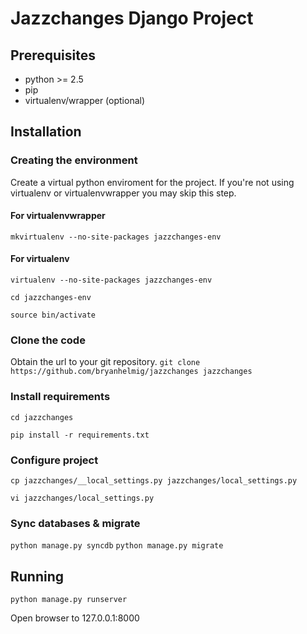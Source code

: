 # Jazzchanges Django Project #
## Prerequisites ##

- python >= 2.5
- pip
- virtualenv/wrapper (optional)

## Installation ##
### Creating the environment ###
Create a virtual python enviroment for the project.
If you're not using virtualenv or virtualenvwrapper you may skip this step.

#### For virtualenvwrapper ####
```mkvirtualenv --no-site-packages jazzchanges-env```

#### For virtualenv ####
```virtualenv --no-site-packages jazzchanges-env```

```cd jazzchanges-env```

```source bin/activate```

### Clone the code ###
Obtain the url to your git repository.
```git clone https://github.com/bryanhelmig/jazzchanges jazzchanges```

### Install requirements ###
```cd jazzchanges```

```pip install -r requirements.txt```

### Configure project ###
```cp jazzchanges/__local_settings.py jazzchanges/local_settings.py```

```vi jazzchanges/local_settings.py```

### Sync databases & migrate ###
```python manage.py syncdb```
```python manage.py migrate```

## Running ##
```python manage.py runserver```

Open browser to 127.0.0.1:8000